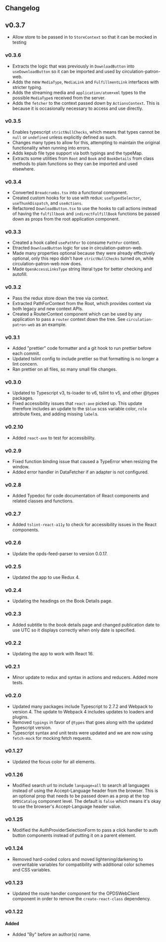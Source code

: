 ## Changelog

## v0.3.7

- Allow store to be passed in to `StoreContext` so that it can be mocked in testing

### v0.3.6

- Extracts the logic that was previously in `DownloadButton` into `useDownloadButton` so it can be imported and used by circulation-patron-web.
- Adds the new `MediaType`, `MediaLink` and `FulfillmentLink` interfaces with stricter typing.
- Adds the streaming media and `application/atom+xml` types to the possible `MediaType`s received from the server.
- Adds the `fetcher` to the context passed down by `ActionsContext`. This is because it is occasionally necessary to access and use directly.

### v0.3.5

- Enables typescript `strictNullChecks`, which means that types cannot be `null` or `undefined` unless explicitly defined as such.
- Changes many types to allow for this, attempting to maintain the original functionality when running into errors.
- Adds kepub file type support via both typings and the typeMap.
- Extracts some utilities from `Root` and `Book` and `BookDetails` from class methods to plain functions so they can be imported and used elsewhere.

### v0.3.4

- Converted `Breadcrumbs.tsx` into a functional component.
- Created custom hooks for to use with redux: `useTypedSelector`, `useThunkDispatch`, and `useActions`.
- Refactored `DownloadButton.tsx` to use the hooks to call actions instead of having the `fulfillbook` and `indirectFulfillBook` functions be passed down as props from the root application component.

### v0.3.3

- Created a hook called `usePathFor` to consume `PathFor` context.
- Etracted `DownloadButton` logic for use in circulation-patron-web.
- Made many properties optional because they were already effectively optional, only this
  repo didn't have `strictNullChecks` turned on, while circulation-patron-web now does.
- Made `OpenAccessLinksType` string literal type for better checking and autofill.

### v0.3.2

- Pass the redux store down the tree via context.
- Extracted PathForContext from the Root, which provides context via both legacy and new context APIs.
- Created a RouterContext component which can be used by any application to pass a `router` context down the tree. See `circulation-patron-web` as an example.

### v0.3.1

- Added "prettier" code formatter and a git hook to run prettier before each commit.
- Updated tslint config to include prettier so that formatting is no longer a lint concern.
- Ran prettier on all files, so many small file changes.

### v0.3.0

- Updated to Typescript v3, ts-loader to v6, tslint to v5, and other @types packages.
- Fixed accessibility issues that `react-axe` picked up. This update therefore includes an update to the `$blue` scss variable color, `role` attribute fixes, and adding missing `label`s.

### v0.2.10

- Added `react-axe` to test for accessibility.

### v0.2.9

- Fixed function binding issue that caused a TypeError when resizing the window.
- Added error handler in DataFetcher if an adapter is not configured.

### v0.2.8

- Added Typedoc for code documentation of React components and related classes and functions.

### v0.2.7

- Added `tslint-react-a11y` to check for accessibility issues in the React components.

### v0.2.6

- Update the opds-feed-parser to version 0.0.17.

### v0.2.5

- Updated the app to use Redux 4.

### v0.2.4

- Updating the headings on the Book Details page.

### v0.2.3

- Added subtitle to the book details page and changed publication date to use UTC so it displays correctly when only date is specified.

### v0.2.2

- Updating the app to work with React 16.

### v0.2.1

- Minor update to redux and syntax in actions and reducers. Added more tests.

### v0.2.0

- Updated many packages include Typescript to 2.7.2 and Webpack to version 4. The update to Webpack 4 includes updates to loaders and plugins.
- Removed `typings` in favor of `@types` that goes along with the updated Typescript version.
- Typescript syntax and unit tests were updated and we are now using `fetch-mock` for mocking fetch requests.

### v0.1.27

- Updated the focus color for all elements.

### v0.1.26

- Modified search url to include `language=all` to search all languages instead of using the Accept-Language header from the browser. This is an optional prop that needs to be passed down as a prop at the top `OPDSCatalog` component level. The default is `false` which means it's okay to use the browser's Accept-Language header value.

### v0.1.25

- Modified the AuthProviderSelectionForm to pass a click handler to auth button components instead of putting it on a parent element.

### v0.1.24

- Removed hard-coded colors and moved lightening/darkening to overwritable variables for compatibility with additional color schemes and CSS variables.

### v0.1.23

- Updated the route handler component for the OPDSWebClient component in order to remove the `create-react-class` dependency.

### v0.1.22

#### Added

- Added "By" before an author(s) name.
